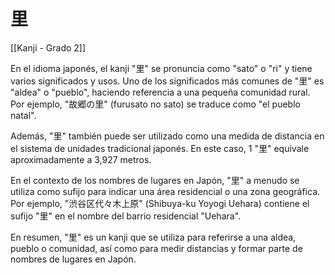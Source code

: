# 里

[[Kanji - Grado 2]]

En el idioma japonés, el kanji "里" se pronuncia como "sato" o "ri" y tiene varios significados y usos. Uno de los significados más comunes de "里" es "aldea" o "pueblo", haciendo referencia a una pequeña comunidad rural. Por ejemplo, "故郷の里" (furusato no sato) se traduce como "el pueblo natal".

Además, "里" también puede ser utilizado como una medida de distancia en el sistema de unidades tradicional japonés. En este caso, 1 "里" equivale aproximadamente a 3,927 metros.

En el contexto de los nombres de lugares en Japón, "里" a menudo se utiliza como sufijo para indicar una área residencial o una zona geográfica. Por ejemplo, "渋谷区代々木上原" (Shibuya-ku Yoyogi Uehara) contiene el sufijo "里" en el nombre del barrio residencial "Uehara".

En resumen, "里" es un kanji que se utiliza para referirse a una aldea, pueblo o comunidad, así como para medir distancias y formar parte de nombres de lugares en Japón.

